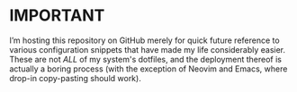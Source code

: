 # IMPORTANT
I’m hosting this repository on GitHub merely for quick future reference to various configuration snippets that have made my life considerably easier. These are not *ALL* of my system's dotfiles, and the deployment thereof is actually a boring process (with the exception of Neovim and Emacs, where drop-in copy-pasting should work).
